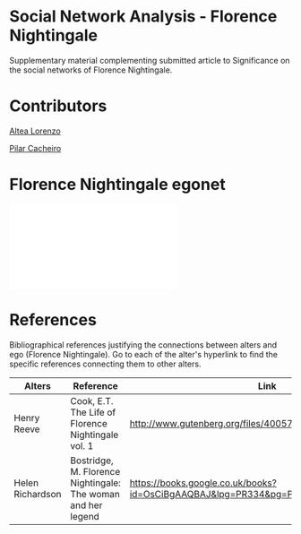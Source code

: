 # Social Network Analysis - Florence Nightingale
Supplementary material complementing submitted article to Significance on the social networks of Florence Nightingale.
# Contributors
[Altea Lorenzo](https://github.com/altealo)

[Pilar Cacheiro](https://github.com/pilarcacheiro)
# Florence Nightingale egonet
![Florence Nightingale egonet](../master/images/fn.egonet.html)
# References
Bibliographical references justifying the connections between alters and ego (Florence Nightingale). Go to each of the alter's hyperlink to find the specific references connecting them to other alters.

| Alters  | Reference |Link |
| ------------- |------------- |------------- |
| Henry Reeve  |Cook, E.T. The Life of Florence Nightingale vol. 1 |http://www.gutenberg.org/files/40057/40057-h/40057-h.htm  |
| Helen Richardson  |Bostridge, M. Florence Nightingale: The woman and her legend |https://books.google.co.uk/books?id=OsCiBgAAQBAJ&lpg=PR334&pg=PP1#v=onepage&q&f=false |
 


